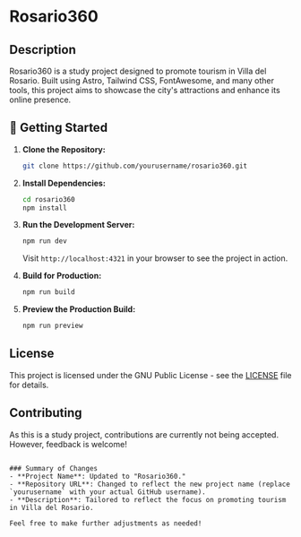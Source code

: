 # Rosario360

## Description

Rosario360 is a study project designed to promote tourism in Villa del Rosario. Built using Astro, Tailwind CSS, FontAwesome, and many other tools, this project aims to showcase the city's attractions and enhance its online presence.

## 🚀 Getting Started

1. **Clone the Repository:**

   ```bash
   git clone https://github.com/yourusername/rosario360.git
   ```

2. **Install Dependencies:**

   ```bash
   cd rosario360
   npm install
   ```

3. **Run the Development Server:**

   ```bash
   npm run dev
   ```

   Visit `http://localhost:4321` in your browser to see the project in action.

4. **Build for Production:**

   ```bash
   npm run build
   ```

5. **Preview the Production Build:**

   ```bash
   npm run preview
   ```

## License

This project is licensed under the GNU Public License - see the [LICENSE](LICENSE) file for details.

## Contributing

As this is a study project, contributions are currently not being accepted. However, feedback is welcome!

```

### Summary of Changes
- **Project Name**: Updated to "Rosario360."
- **Repository URL**: Changed to reflect the new project name (replace `yourusername` with your actual GitHub username).
- **Description**: Tailored to reflect the focus on promoting tourism in Villa del Rosario.

Feel free to make further adjustments as needed!

